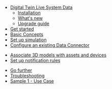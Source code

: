 * [Digital Twin Live System Data](index.md)
	* [Installation](installation.md)
	* [What's new](whats-new.md)
	* [Upgrade guide](upgrade-guide.md)
* [Get started](get-started.md)
* [Basic Concepts](basic-concepts.md)
* [Set up simulation](task-simulation-setup.md)
* [Configure an existing Data Connector](task-dataConnector-existing-config.md)
<!--* [Create a new Data Connector](task-dataConnector-create.md)-->
* [Associate 3D models with assets and devices](task-modelsAndAssets-associate.md)
* [Set up notification rules](task-rule-create.md)
<!-- * [Create a UI to show asset and device information](task-ui-create.md)
* [Create a UI to show asset and device telemetry values](task-ui-telemetry-create.md)
* [Load models](task-models-load.md)-->
* [Go further](do-more.md)
* [Troubleshooting](troubleshooting.md)
* [Sample 1 - Use Case](sample1.md)
